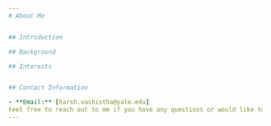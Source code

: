 ```yaml
---
# About Me


## Introduction

## Background

## Interests


## Contact Information

- **Email:** [harsh.vashistha@yale.edu]
Feel free to reach out to me if you have any questions or would like to connect!
---
```

